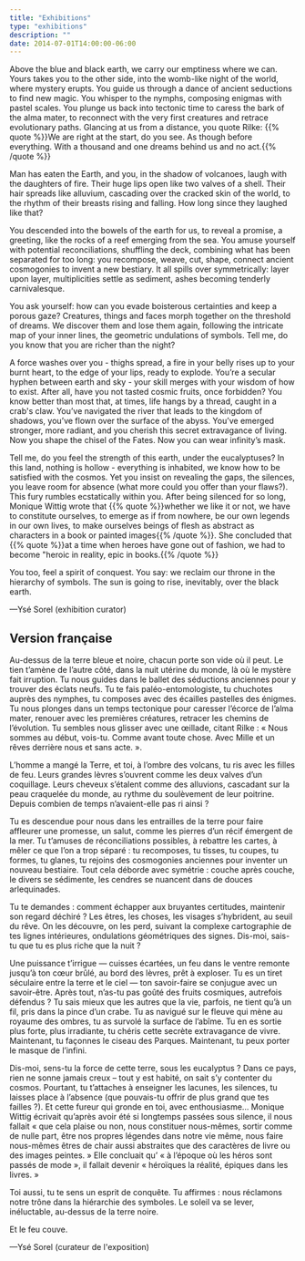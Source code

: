 ```yaml
---
title: "Exhibitions"
type: "exhibitions"
description: ""
date: 2014-07-01T14:00:00-06:00
---
```


Above the blue and black earth, we carry our emptiness where we can. Yours takes you to the other side, into the womb-like night of the world, where mystery erupts. You guide us through a dance of ancient seductions to find new magic. You whisper to the nymphs, composing enigmas with pastel scales. You plunge us back into tectonic time to caress the bark of the alma mater, to reconnect with the very first creatures and retrace evolutionary paths. Glancing at us from a distance, you quote Rilke: {{% quote %}}We are right at the start, do you see. As though before everything. With a thousand and one dreams behind us and no act.{{% /quote %}}

Man has eaten the Earth, and you, in the shadow of volcanoes, laugh with the daughters of fire. Their huge lips open like two valves of a shell. Their hair spreads like alluvium, cascading over the cracked skin of the world, to the rhythm of their breasts rising and falling. How long since they laughed like that?

You descended into the bowels of the earth for us, to reveal a promise, a greeting, like the rocks of a reef emerging from the sea. You amuse yourself with potential reconciliations, shuffling the deck, combining what has been separated for too long: you recompose, weave, cut, shape, connect ancient cosmogonies to invent a new bestiary. It all spills over symmetrically: layer upon layer, multiplicities settle as sediment, ashes becoming tenderly carnivalesque.

You ask yourself: how can you evade boisterous certainties and keep a porous gaze? Creatures, things and faces morph together on the threshold of dreams. We discover them and lose them again, following the intricate map of your inner lines, the geometric undulations of symbols. Tell me, do you know that you are richer than the night?

A force washes over you - thighs spread, a fire in your belly rises up to your burnt heart, to the edge of your lips, ready to explode. You’re a secular hyphen between earth and sky - your skill merges with your wisdom of how to exist. After all, have you not tasted cosmic fruits, once forbidden? You know better than most that, at times, life hangs by a thread, caught in a crab's claw. You’ve navigated the river that leads to the kingdom of shadows, you’ve flown over the surface of the abyss. You’ve emerged stronger, more radiant, and you cherish this secret extravagance of living. Now you shape the chisel of the Fates. Now you can wear infinity’s mask.

Tell me, do you feel the strength of this earth, under the eucalyptuses? In this land, nothing is hollow - everything is inhabited, we know how to be satisfied with the cosmos. Yet you insist on revealing the gaps, the silences, you leave room for absence (what more could you offer than your flaws?). This fury rumbles ecstatically within you. After being silenced for so long, Monique Wittig wrote that {{% quote %}}whether we like it or not, we have to constitute ourselves, to emerge as if from nowhere, be our own legends in our own lives, to make ourselves beings of flesh as abstract as characters in a book or painted images{{% /quote %}}. She concluded that {{% quote %}}at a time when heroes have gone out of fashion, we had to become "heroic in reality, epic in books.{{% /quote %}}

You too, feel a spirit of conquest. You say: we reclaim our throne in the hierarchy of symbols. The sun is going to rise, inevitably, over the black earth.

—Ysé Sorel (exhibition curator)

## Version française

Au-dessus de la terre bleue et noire, chacun porte son vide où il peut. Le tien t’amène de l’autre côté, dans la nuit utérine du monde, là où le mystère fait irruption. Tu nous guides dans le ballet des séductions anciennes pour y trouver des éclats neufs. Tu te fais paléo-entomologiste, tu chuchotes auprès des nymphes, tu composes avec des écailles pastelles des énigmes. Tu nous plonges dans un temps tectonique pour caresser l’écorce de l’alma mater, renouer avec les premières créatures, retracer les chemins de l’évolution. Tu sembles nous glisser avec une œillade, citant Rilke : « Nous sommes au début, vois-tu. Comme avant toute chose. Avec Mille et un rêves derrière nous et sans acte. ».

L’homme a mangé la Terre, et toi, à l’ombre des volcans, tu ris avec les filles de feu. Leurs grandes lèvres s’ouvrent comme les deux valves d’un coquillage. Leurs cheveux s’étalent comme des alluvions, cascadant sur la peau craquelée du monde, au rythme du soulèvement de leur poitrine. Depuis combien de temps n’avaient-elle pas ri ainsi ?

Tu es descendue pour nous dans les entrailles de la terre pour faire affleurer une promesse, un salut, comme les pierres d’un récif émergent de la mer. Tu t’amuses de réconciliations possibles, à rebattre les cartes, à mêler ce que l’on a trop séparé : tu recomposes, tu tisses, tu coupes, tu formes, tu glanes, tu rejoins des cosmogonies anciennes pour inventer un nouveau bestiaire. Tout cela déborde avec symétrie&nbsp;: couche après couche, le divers se sédimente, les cendres se nuancent dans de douces arlequinades.

Tu te demandes : comment échapper aux bruyantes certitudes, maintenir son regard déchiré ? Les êtres, les choses, les visages s’hybrident, au seuil du rêve. On les découvre, on les perd, suivant la complexe cartographie de tes lignes intérieures, ondulations géométriques des signes. Dis-moi, sais-tu que tu es plus riche que la nuit&nbsp;?

Une puissance t’irrigue — cuisses écartées, un feu dans le ventre remonte jusqu’à ton cœur brûlé, au bord des lèvres, prêt à exploser. Tu es un tiret séculaire entre la terre et le ciel — ton savoir-faire se conjugue avec un savoir-être. Après tout, n’as-tu pas goûté des fruits cosmiques, autrefois défendus ? Tu sais mieux que les autres que la vie, parfois, ne tient qu’à un fil, pris dans la pince d’un crabe. Tu as navigué sur le fleuve qui mène au royaume des ombres, tu as survolé la surface de l’abîme. Tu en es sortie plus forte, plus irradiante, tu chéris cette secrète extravagance de vivre. Maintenant, tu façonnes le ciseau des Parques. Maintenant, tu peux porter le masque de l’infini.

Dis-moi, sens-tu la force de cette terre, sous les eucalyptus&nbsp;? Dans ce pays, rien ne sonne jamais creux – tout y est habité, on sait s’y contenter du cosmos. Pourtant, tu t’attaches à enseigner les lacunes, les silences, tu laisses place à l’absence (que pouvais-tu offrir de plus grand que tes failles ?). Et cette fureur qui gronde en toi, avec enthousiasme… Monique Wittig écrivait qu’après avoir été si longtemps passées sous silence, il nous fallait « que cela plaise ou non, nous constituer nous-mêmes, sortir comme de nulle part, être nos propres légendes dans notre vie même, nous faire nous-mêmes êtres de chair aussi abstraites que des caractères de livre ou des images peintes. » Elle concluait qu’ « à l’époque où les héros sont passés de mode », il fallait devenir « héroïques la réalité, épiques dans les livres. »

Toi aussi, tu te sens un esprit de conquête. Tu affirmes : nous réclamons notre trône dans la hiérarchie des symboles. Le soleil va se lever, inéluctable, au-dessus de la terre noire.

Et le feu couve.

—Ysé Sorel (curateur de l'exposition)
